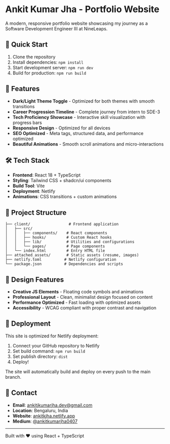 # Ankit Kumar Jha - Portfolio Website

A modern, responsive portfolio website showcasing my journey as a Software Development Engineer III at NineLeaps.

## 🚀 Quick Start

1. Clone the repository
2. Install dependencies: `npm install`
3. Start development server: `npm run dev`
4. Build for production: `npm run build`

## 🌟 Features

- **Dark/Light Theme Toggle** - Optimized for both themes with smooth transitions
- **Career Progression Timeline** - Complete journey from intern to SDE-3
- **Tech Proficiency Showcase** - Interactive skill visualization with progress bars
- **Responsive Design** - Optimized for all devices
- **SEO Optimized** - Meta tags, structured data, and performance optimized
- **Beautiful Animations** - Smooth scroll animations and micro-interactions

## 🛠️ Tech Stack

- **Frontend**: React 18 + TypeScript
- **Styling**: Tailwind CSS + shadcn/ui components
- **Build Tool**: Vite
- **Deployment**: Netlify
- **Animations**: CSS transitions + custom animations

## 📁 Project Structure

```
├── client/                 # Frontend application
│   ├── src/
│   │   ├── components/    # React components
│   │   ├── hooks/         # Custom React hooks
│   │   ├── lib/           # Utilities and configurations
│   │   └── pages/         # Page components
│   └── index.html         # Entry HTML file
├── attached_assets/       # Static assets (resume, images)
├── netlify.toml          # Netlify configuration
└── package.json          # Dependencies and scripts
```

## 🎨 Design Features

- **Creative JS Elements** - Floating code symbols and animations
- **Professional Layout** - Clean, minimalist design focused on content
- **Performance Optimized** - Fast loading with optimized assets
- **Accessibility** - WCAG compliant with proper contrast and navigation

## 🚀 Deployment

This site is optimized for Netlify deployment:

1. Connect your GitHub repository to Netlify
2. Set build command: `npm run build`
3. Set publish directory: `dist`
4. Deploy!

The site will automatically build and deploy on every push to the main branch.

## 📧 Contact

- **Email**: ankitjkumarjha.dev@gmail.com
- **Location**: Bengaluru, India
- **Website**: [ankitkjha.netlify.app](https://ankitkjha.netlify.app)
- **Medium**: [@ankitkumarjha0407](https://medium.com/@ankitkumarjha0407)

---

Built with ❤️ using React + TypeScript